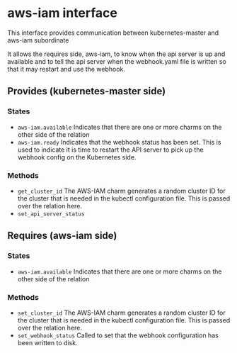 # aws-iam interface

This interface provides communication between kubernetes-master
and aws-iam subordinate

It allows the requires side, aws-iam, to know when the api server is
up and available and to tell the api server when the webhook.yaml
file is written so that it may restart and use the webhook.

## Provides (kubernetes-master side)

### States
 * `aws-iam.available`
   Indicates that there are one or more charms on the other side of the relation
 * `aws-iam.ready`
   Indicates that the webhook status has been set. This is used to indicate it is time
   to restart the API server to pick up the webhook config on the Kubernetes side.
### Methods
 * `get_cluster_id`
   The AWS-IAM charm generates a random cluster ID for the cluster that is needed
   in the kubectl configuration file. This is passed over the relation here.
 * `set_api_server_status`

## Requires (aws-iam side)

### States
 * `aws-iam.available`
   Indicates that there are one or more charms on the other side of the relation
### Methods
 * `set_cluster_id`
   The AWS-IAM charm generates a random cluster ID for the cluster that is needed
   in the kubectl configuration file. This is passed over the relation here.
 * `set_webhook_status`
   Called to set that the webhook configuration has been written to disk.